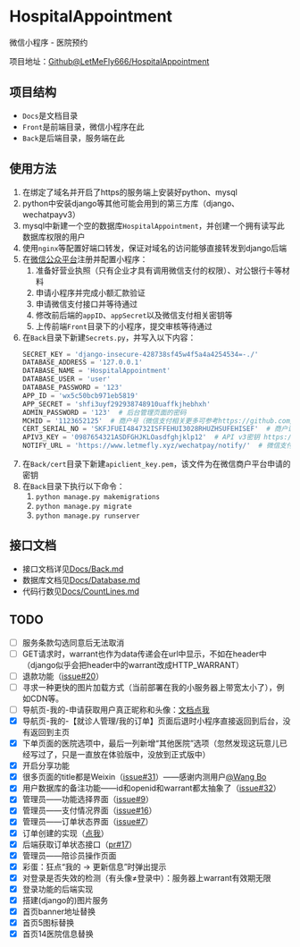 <!--
 * @Author: LetMeFly
 * @Date: 2023-08-15 22:32:21
 * @LastEditors: LetMeFly
 * @LastEditTime: 2024-07-26 15:55:48
-->
# HospitalAppointment

微信小程序 - 医院预约

项目地址：[Github@LetMeFly666/HospitalAppointment](https://github.com/LetMeFly666/HospitalAppointment)

## 项目结构

+ ```Docs```是文档目录
+ ```Front```是前端目录，微信小程序在此
+ ```Back```是后端目录，服务端在此

## 使用方法

1. 在绑定了域名并开启了https的服务端上安装好python、mysql
2. python中安装django等其他可能会用到的第三方库（django、wechatpayv3）
3. mysql中新建一个空的数据库```HospitalAppointment```，并创建一个拥有读写此数据库权限的用户
4. 使用```nginx```等配置好端口转发，保证对域名的访问能够直接转发到django后端
5. 在[微信公众平台](https://mp.weixin.qq.com)注册并配置小程序：
   1. 准备好营业执照（只有企业才具有调用微信支付的权限）、对公银行卡等材料
   2. 申请小程序并完成小额汇款验证
   3. 申请微信支付接口并等待通过
   4. 修改前后端的```appID```、```appSecret```以及微信支付相关密钥等
   4. 上传前端```Front```目录下的小程序，提交审核等待通过
6. 在```Back```目录下新建```Secrets.py```，并写入以下内容：
   ```python
   SECRET_KEY = 'django-insecure-428738sf45w4f5a4a4254534=-./'
   DATABASE_ADDRESS = '127.0.0.1'
   DATABASE_NAME = 'HospitalAppointment'
   DATABASE_USER = 'user'
   DATABASE_PASSWORD = '123'
   APP_ID = 'wx5c50bcb971eb5819'
   APP_SECRET = 'shfi3uyf292938748910uaffkjhebhxh'
   ADMIN_PASSWORD = '123'  # 后台管理页面的密码
   MCHID = '1123652125'  # 商户号（微信支付相关更多可参考https://github.com/minibear2021/wechatpayv3）
   CERT_SERIAL_NO = 'SKFJFUEI484732ISFFEHUI3028RHUZHSUFEHISEF'  # 商户证书序列号
   APIV3_KEY = '0987654321ASDFGHJKLOasdfghjklp12'  # API v3密钥 https://pay.weixin.qq.com/wiki/doc/apiv3/wechatpay/wechatpay3_2.shtml
   NOTIFY_URL = 'https://www.letmefly.xyz/wechatpay/notify/'  # 微信支付成功后的回调地址（你的服务地址 加上```wechatpay/notify/```）
   ```
7. 在```Back/cert```目录下新建```apiclient_key.pem```，该文件为在微信商户平台申请的密钥
8. 在```Back```目录下执行以下命令：
   1. ```python manage.py makemigrations```
   2. ```python manage.py migrate```
   3. ```python manage.py runserver```

## 接口文档

+ 接口文档详见[Docs/Back.md](Docs/Back.md)
+ 数据库文档见[Docs/Database.md](Docs/Database.md)
+ 代码行数见[Docs/CountLines.md](Docs/CountLines.md)

## TODO

- [ ] 服务条款勾选同意后无法取消
- [ ] GET请求时，warrant也作为data传递会在url中显示，不如在header中（django似乎会把header中的warrant改成HTTP_WARRANT）
- [ ] 退款功能（[issue#20](https://github.com/LetMeFly666/HospitalAppointment/issues/20)）
- [ ] 寻求一种更快的图片加载方式（当前部署在我的小服务器上带宽太小了），例如CDN等。
- [ ] 导航页-我的-申请获取用户真正昵称和头像：[文档点我](https://developers.weixin.qq.com/miniprogram/dev/framework/open-ability/userProfile.html)
- [x] 导航页-我的-【就诊人管理/我的订单】页面后退时小程序直接返回到后台，没有返回到主页
- [x] 下单页面的医院选项中，最后一列新增“其他医院”选项（忽然发现这玩意儿已经写过了，只是一直放在体验版中，没放到正式版中）
- [x] 开启分享功能
- [x] 很多页面的title都是Weixin（[issue#31](https://github.com/LetMeFly666/HospitalAppointment/issues/31)）——感谢内测用户[@Wang Bo](https://github.com/Pesuking)
- [x] 用户数据库的备注功能——id和openid和warrant都太抽象了（[issue#32](https://github.com/LetMeFly666/HospitalAppointment/issues/32)）
- [x] 管理员——功能选择界面（[issue#9](https://github.com/LetMeFly666/HospitalAppointment/issues/9)）
- [x] 管理员——支付情况界面（[issue#16](https://github.com/LetMeFly666/HospitalAppointment/issues/16)）
- [x] 管理员——订单状态界面（[issue#7](https://github.com/LetMeFly666/HospitalAppointment/issues/7)）
- [x] 订单创建的实现（[点我](#todo-2)）
- [x] 后端获取订单状态接口（[pr#17](https://github.com/LetMeFly666/HospitalAppointment/pull/17)）
- [x] 管理员——陪诊员操作页面
- [x] 彩蛋：狂点“我的 -> 更新信息”时弹出提示
- [x] 对登录是否失效的检测（有头像≠登录中）：服务器上warrant有效期无限
- [x] 登录功能的后端实现
- [x] 搭建(django的)图片服务
- [x] 首页banner地址替换
- [x] 首页5图标替换
- [x] 首页14医院信息替换
